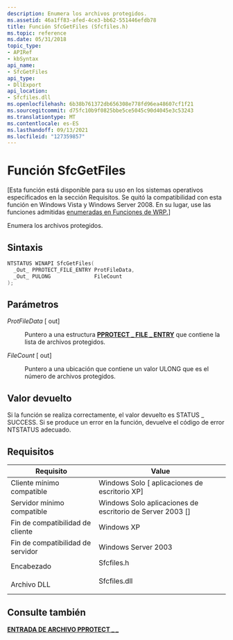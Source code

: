 ```yaml
---
description: Enumera los archivos protegidos.
ms.assetid: 46a1ff83-afed-4ce3-bb62-551446efdb78
title: Función SfcGetFiles (Sfcfiles.h)
ms.topic: reference
ms.date: 05/31/2018
topic_type:
- APIRef
- kbSyntax
api_name:
- SfcGetFiles
api_type:
- DllExport
api_location:
- Sfcfiles.dll
ms.openlocfilehash: 6b38b761372db656308e778fd96ea48607cf1f21
ms.sourcegitcommit: d75fc10b9f0825bbe5ce5045c90d4045e3c53243
ms.translationtype: MT
ms.contentlocale: es-ES
ms.lasthandoff: 09/13/2021
ms.locfileid: "127359857"
---
```

# <a name="sfcgetfiles-function"></a>Función SfcGetFiles

\[Esta función está disponible para su uso en los sistemas operativos especificados en la sección Requisitos. Se quitó la compatibilidad con esta función en Windows Vista y Windows Server 2008. En su lugar, use las funciones admitidas [enumeradas en Funciones de WRP.](wfp-functions.md)\]

Enumera los archivos protegidos.

## <a name="syntax"></a>Sintaxis


```C++
NTSTATUS WINAPI SfcGetFiles(
  _Out_ PPROTECT_FILE_ENTRY ProtFileData,
  _Out_ PULONG              FileCount
);
```



## <a name="parameters"></a>Parámetros

<dl> <dt>

*ProtFileData* \[ out\]
</dt> <dd>

Puntero a una estructura [**PPROTECT \_ FILE \_ ENTRY**](pprotect-file-entry.md) que contiene la lista de archivos protegidos.

</dd> <dt>

*FileCount* \[ out\]
</dt> <dd>

Puntero a una ubicación que contiene un valor ULONG que es el número de archivos protegidos.

</dd> </dl>

## <a name="return-value"></a>Valor devuelto

Si la función se realiza correctamente, el valor devuelto es STATUS \_ SUCCESS. Si se produce un error en la función, devuelve el código de error NTSTATUS adecuado.

## <a name="requirements"></a>Requisitos



| Requisito | Value |
|-------------------------------------|-----------------------------------------------------------------------------------------|
| Cliente mínimo compatible<br/> | Windows Solo \[ aplicaciones de escritorio XP\]<br/>                                             |
| Servidor mínimo compatible<br/> | Windows Solo aplicaciones de escritorio de Server 2003 \[\]<br/>                                    |
| Fin de compatibilidad de cliente<br/>    | Windows XP<br/>                                                                   |
| Fin de compatibilidad de servidor<br/>    | Windows Server 2003<br/>                                                          |
| Encabezado<br/>                   | <dl> <dt>Sfcfiles.h</dt> </dl>   |
| Archivo DLL<br/>                      | <dl> <dt>Sfcfiles.dll</dt> </dl> |



## <a name="see-also"></a>Consulte también

<dl> <dt>

[**ENTRADA DE ARCHIVO PPROTECT \_ \_**](pprotect-file-entry.md)
</dt> </dl>

 

 





